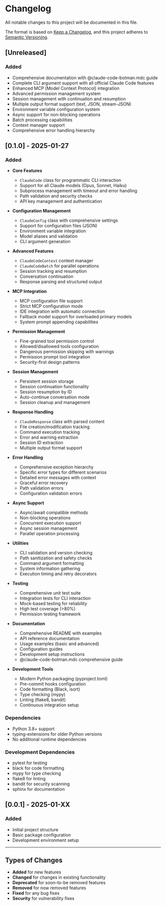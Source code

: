 # Changelog

All notable changes to this project will be documented in this file.

The format is based on [Keep a Changelog](https://keepachangelog.com/en/1.0.0/),
and this project adheres to [Semantic Versioning](https://semver.org/spec/v2.0.0.html).

## [Unreleased]

### Added
- Comprehensive documentation with @claude-code-botman.mdc guide
- Complete CLI argument support with all official Claude Code features
- Enhanced MCP (Model Context Protocol) integration
- Advanced permission management system
- Session management with continuation and resumption
- Multiple output format support (text, JSON, stream-JSON)
- Environment variable configuration system
- Async support for non-blocking operations
- Batch processing capabilities
- Context manager support
- Comprehensive error handling hierarchy

## [0.1.0] - 2025-01-27

### Added
- **Core Features**
  - `ClaudeCode` class for programmatic CLI interaction
  - Support for all Claude models (Opus, Sonnet, Haiku)
  - Subprocess management with timeout and error handling
  - Path validation and security checks
  - API key management and authentication

- **Configuration Management**
  - `ClaudeConfig` class with comprehensive settings
  - Support for configuration files (JSON)
  - Environment variable integration
  - Model aliases and validation
  - CLI argument generation

- **Advanced Features**
  - `ClaudeCodeContext` context manager
  - `ClaudeCodeBatch` for parallel operations
  - Session tracking and resumption
  - Conversation continuation
  - Response parsing and structured output

- **MCP Integration**
  - MCP configuration file support
  - Strict MCP configuration mode
  - IDE integration with automatic connection
  - Fallback model support for overloaded primary models
  - System prompt appending capabilities

- **Permission Management**
  - Fine-grained tool permission control
  - Allowed/disallowed tools configuration
  - Dangerous permission skipping with warnings
  - Permission prompt tool integration
  - Security-first design patterns

- **Session Management**
  - Persistent session storage
  - Session continuation functionality
  - Session resumption by ID
  - Auto-continue conversation mode
  - Session cleanup and management

- **Response Handling**
  - `ClaudeResponse` class with parsed content
  - File creation/modification tracking
  - Command execution tracking
  - Error and warning extraction
  - Session ID extraction
  - Multiple output format support

- **Error Handling**
  - Comprehensive exception hierarchy
  - Specific error types for different scenarios
  - Detailed error messages with context
  - Graceful error recovery
  - Path validation errors
  - Configuration validation errors

- **Async Support**
  - Async/await compatible methods
  - Non-blocking operations
  - Concurrent execution support
  - Async session management
  - Parallel operation processing

- **Utilities**
  - CLI validation and version checking
  - Path sanitization and safety checks
  - Command argument formatting
  - System information gathering
  - Execution timing and retry decorators

- **Testing**
  - Comprehensive unit test suite
  - Integration tests for CLI interaction
  - Mock-based testing for reliability
  - High test coverage (>80%)
  - Permission testing framework

- **Documentation**
  - Comprehensive README with examples
  - API reference documentation
  - Usage examples (basic and advanced)
  - Configuration guides
  - Development setup instructions
  - @claude-code-botman.mdc comprehensive guide

- **Development Tools**
  - Modern Python packaging (pyproject.toml)
  - Pre-commit hooks configuration
  - Code formatting (Black, isort)
  - Type checking (mypy)
  - Linting (flake8, bandit)
  - Continuous integration setup

### Dependencies
- Python 3.8+ support
- typing-extensions for older Python versions
- No additional runtime dependencies

### Development Dependencies
- pytest for testing
- black for code formatting
- mypy for type checking
- flake8 for linting
- bandit for security scanning
- sphinx for documentation

## [0.0.1] - 2025-01-XX

### Added
- Initial project structure
- Basic package configuration
- Development environment setup

---

## Types of Changes

- **Added** for new features
- **Changed** for changes in existing functionality
- **Deprecated** for soon-to-be removed features
- **Removed** for now removed features
- **Fixed** for any bug fixes
- **Security** for vulnerability fixes 